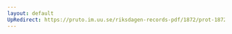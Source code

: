 ```yaml
---
layout: default
UpRedirect: https://pruto.im.uu.se/riksdagen-records-pdf/1872/prot-1872--ak--420/prot-1872--ak--420_057.pdf
---
```

